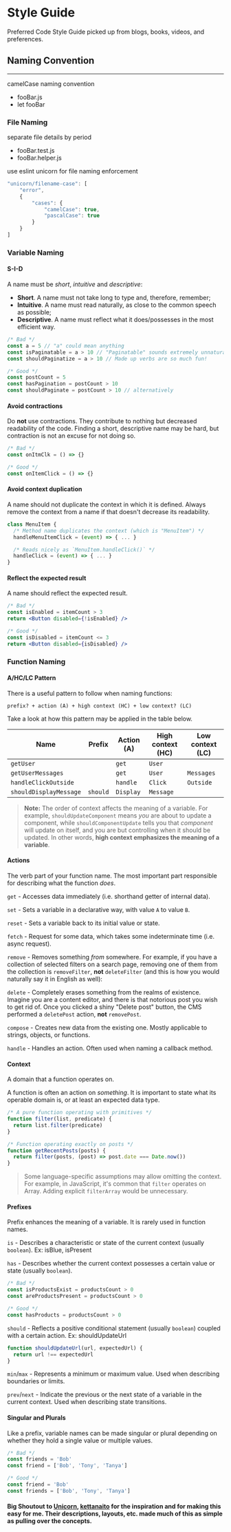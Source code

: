 # Style Guide
Preferred Code Style Guide picked up from blogs, books, videos, and preferences.
## Naming Convention
---
camelCase naming convention
- fooBar.js
- let fooBar

### File Naming
  
separate file details by period
- fooBar.test.js
- fooBar.helper.js

use eslint unicorn for file naming enforcement
```js
"unicorn/filename-case": [
	"error",
	{
		"cases": {
			"camelCase": true,
			"pascalCase": true
		}
	}
]
```


### Variable Naming
#### S-I-D

A name must be _short_, _intuitive_ and _descriptive_:

- **Short**. A name must not take long to type and, therefore, remember;
- **Intuitive**. A name must read naturally, as close to the common speech as possible;
- **Descriptive**. A name must reflect what it does/possesses in the most efficient way.

```js
/* Bad */
const a = 5 // "a" could mean anything
const isPaginatable = a > 10 // "Paginatable" sounds extremely unnatural
const shouldPaginatize = a > 10 // Made up verbs are so much fun!

/* Good */
const postCount = 5
const hasPagination = postCount > 10
const shouldPaginate = postCount > 10 // alternatively
```

#### Avoid contractions

Do **not** use contractions. They contribute to nothing but decreased readability of the code. Finding a short, descriptive name may be hard, but contraction is not an excuse for not doing so.

```js
/* Bad */
const onItmClk = () => {}

/* Good */
const onItemClick = () => {}
```

#### Avoid context duplication

A name should not duplicate the context in which it is defined. Always remove the context from a name if that doesn't decrease its readability.

```js
class MenuItem {
  /* Method name duplicates the context (which is "MenuItem") */
  handleMenuItemClick = (event) => { ... }

  /* Reads nicely as `MenuItem.handleClick()` */
  handleClick = (event) => { ... }
}
```

#### Reflect the expected result

A name should reflect the expected result.

```jsx
/* Bad */
const isEnabled = itemCount > 3
return <Button disabled={!isEnabled} />

/* Good */
const isDisabled = itemCount <= 3
return <Button disabled={isDisabled} />
```

### Function Naming

#### A/HC/LC Pattern

There is a useful pattern to follow when naming functions:

```
prefix? + action (A) + high context (HC) + low context? (LC)
```

Take a look at how this pattern may be applied in the table below.

| Name                   | Prefix   | Action (A) | High context (HC) | Low context (LC) |
| ---------------------- | -------- | ---------- | ----------------- | ---------------- |
| `getUser`              |          | `get`      | `User`            |                  |
| `getUserMessages`      |          | `get`      | `User`            | `Messages`       |
| `handleClickOutside`   |          | `handle`   | `Click`           | `Outside`        |
| `shouldDisplayMessage` | `should` | `Display`  | `Message`         |                  |

> **Note:** The order of context affects the meaning of a variable. For example, `shouldUpdateComponent` means _you_ are about to update a component, while `shouldComponentUpdate` tells you that _component_ will update on itself, and you are but controlling when it should be updated.
> In other words, **high context emphasizes the meaning of a variable**.

#### Actions

The verb part of your function name. The most important part responsible for describing what the function _does_.

`get` - Accesses data immediately (i.e. shorthand getter of internal data).

`set` - Sets a variable in a declarative way, with value `A` to value `B`.

`reset` - Sets a variable back to its initial value or state.

`fetch` - Request for some data, which takes some indeterminate time (i.e. async request).

`remove` - Removes something _from_ somewhere. For example, if you have a collection of selected filters on a search page, removing one of them from the collection is `removeFilter`, **not** `deleteFilter` (and this is how you would naturally say it in English as well):

`delete` - Completely erases something from the realms of existence. Imagine you are a content editor, and there is that notorious post you wish to get rid of. Once you clicked a shiny "Delete post" button, the CMS performed a `deletePost` action, **not** `removePost`.

`compose` - Creates new data from the existing one. Mostly applicable to strings, objects, or functions.

`handle` - Handles an action. Often used when naming a callback method.

#### Context

A domain that a function operates on.

A function is often an action on _something_. It is important to state what its operable domain is, or at least an expected data type.

```js
/* A pure function operating with primitives */
function filter(list, predicate) {
  return list.filter(predicate)
}

/* Function operating exactly on posts */
function getRecentPosts(posts) {
  return filter(posts, (post) => post.date === Date.now())
}
```

> Some language-specific assumptions may allow omitting the context. For example, in JavaScript, it's common that `filter` operates on Array. Adding explicit `filterArray` would be unnecessary.
#### Prefixes

Prefix enhances the meaning of a variable. It is rarely used in function names.

`is` - Describes a characteristic or state of the current context (usually `boolean`). Ex: isBlue, isPresent

`has` - Describes whether the current context possesses a certain value or state (usually `boolean`). 

```js
/* Bad */
const isProductsExist = productsCount > 0
const areProductsPresent = productsCount > 0

/* Good */
const hasProducts = productsCount > 0
```

`should` - Reflects a positive conditional statement (usually `boolean`) coupled with a certain action. Ex: shouldUpdateUrl

```js
function shouldUpdateUrl(url, expectedUrl) {
  return url !== expectedUrl
}
```

`min`/`max` - Represents a minimum or maximum value. Used when describing boundaries or limits.

`prev`/`next` - Indicate the previous or the next state of a variable in the current context. Used when describing state transitions.

#### Singular and Plurals

Like a prefix, variable names can be made singular or plural depending on whether they hold a single value or multiple values.

```js
/* Bad */
const friends = 'Bob'
const friend = ['Bob', 'Tony', 'Tanya']

/* Good */
const friend = 'Bob'
const friends = ['Bob', 'Tony', 'Tanya']
```

#### Big Shoutout to [Unicorn](https://github.com/sindresorhus/eslint-plugin-unicorn/blob/main/docs/rules/filename-case.md), [kettanaito](https://github.com/kettanaito/naming-cheatsheet) for the inspiration and for making this easy for me. Their descriptions, layouts, etc. made much of this as simple as pulling over the concepts.